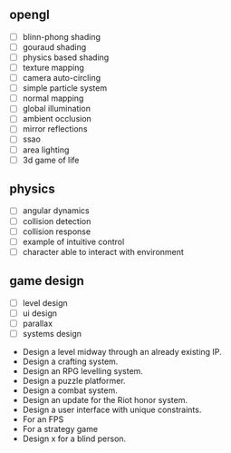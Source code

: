 ## opengl
- [ ] blinn-phong shading
- [ ] gouraud shading
- [ ] physics based shading
- [ ] texture mapping
- [ ] camera auto-circling
- [ ] simple particle system
- [ ] normal mapping
- [ ] global illumination
- [ ] ambient occlusion
- [ ] mirror reflections
- [ ] ssao
- [ ] area lighting
- [ ] 3d game of life

## physics
- [ ] angular dynamics
- [ ] collision detection
- [ ] collision response
- [ ] example of intuitive control
- [ ] character able to interact with environment

## game design
- [ ] level design
- [ ] ui design
- [ ] parallax
- [ ] systems design

- Design a level midway through an already existing IP.
- Design a crafting system.
- Design an RPG levelling system.
- Design a puzzle platformer.
- Design a combat system.
- Design an update for the Riot honor system.
- Design a user interface with unique constraints.
- For an FPS
- For a strategy game
- Design x for a blind person.
